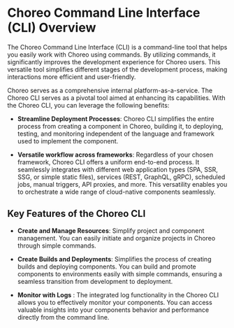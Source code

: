 # Choreo Command Line Interface (CLI) Overview

The Choreo Command Line Interface (CLI) is a command-line tool that helps you easily work with Choreo using commands. By utilizing commands, it significantly improves the development experience for Choreo users. This versatile tool simplifies different stages of the development process, making interactions more efficient and user-friendly.

Choreo serves as a comprehensive internal platform-as-a-service. The Choreo CLI serves as a pivotal tool aimed at enhancing its capabilities. With the Choreo CLI, you can leverage the following benefits: 

- **Streamline Deployment Processes**: Choreo CLI simplifies the entire process from creating a component in Choreo, building it, to deploying, testing, and monitoring independent of the language and framework used to implement the component.

- **Versatile workflow across frameworks**: Regardless of your chosen framework, Choreo CLI offers a uniform end-to-end process. It seamlessly integrates with different web application types (SPA, SSR, SSG, or simple static files), services (REST, GraphQL, gRPC), scheduled jobs, manual triggers, API proxies, and more. This versatility enables you to orchestrate a wide range of cloud-native components seamlessly.

## Key Features of the Choreo CLI

- **Create and Manage Resources**: Simplify project and component management. You can easily initiate and organize projects in Choreo through simple commands.

- **Create Builds and Deployments**: Simplifies the process of creating builds and deploying components. You can build and promote components to environments easily with simple commands, ensuring a seamless transition from development to deployment.

- **Monitor with Logs** : The integrated log functionality in the Choreo CLI allows you to effectively monitor your components. You can access valuable insights into your components behavior and performance directly from the command line.

